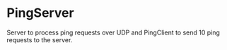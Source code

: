 # PingServer
Server to process ping requests over UDP and PingClient to send 10 ping requests to the server.
